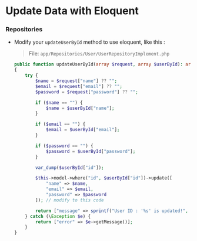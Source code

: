# Update Data with Eloquent

### Repositories

-   Modify your `updateUserById` method to use eloquent, like this :

    > File: `app/Repositories/User/UserRepositoryImplement.php`

    ```php
    public function updateUserById(array $request, array $userById): array
    {
        try {
            $name = $request["name"] ?? "";
            $email = $request["email"] ?? "";
            $password = $request["password"] ?? "";

            if ($name == "") {
                $name = $userById["name"];
            }

            if ($email == "") {
                $email = $userById["email"];
            }

            if ($password == "") {
                $password = $userById["password"];
            }

            var_dump($userById["id"]);

            $this->model->where("id", $userById["id"])->update([
                "name" => $name,
                "email" => $email,
                "password" => $password
            ]); // modify to this code

            return ["message" => sprintf("User ID : '%s' is updated!", $userById["id"])];
        } catch (\Exception $e) {
            return ["error" => $e->getMessage()];
        }
    }
    ```
